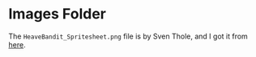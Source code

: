 # Images Folder

The `HeaveBandit_Spritesheet.png` file is by Sven Thole, and I got it from [here](https://stensven.itch.io/light-heavy-bandit).
